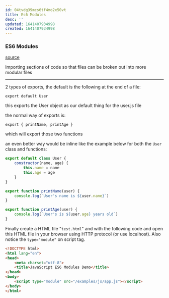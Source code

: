 ```yaml
---
id: 04tvdg39mcs6tf4mo2x50vt
title: Es6 Modules
desc: ''
updated: 1641407934998
created: 1641407934998
---
```



### ES6 Modules

[source](https://youtu.be/cRHQNNcYf6s?list=PLZlA0Gpn_vH-0FlQnruw2rd1HuiYJHHkm)

Importing sections of code so that files can be broken out into more modular files

---

2 types of exports, the default is the following at the end of a file:

`export default User`

this exports the User object as our default thing for the user.js file

the normal way of exports is:

`export { printName, printAge }`

which will export those two functions

an even better way would be inline like the example below for both the `User` class and functions: 

```javascript
export default class User {
    constructor(name, age) {
        this.name = name
        this.age = age
    }
}

export function printName(user) {
    console.log(`User's name is ${user.name}`)
}

export function printAge(user) {
    console.log(`User's is ${user.age} years old`)
}
```

Finally create a HTML file "`test.html`" and with the following code and open this HTML file in your browser using HTTP protocol (or use localhost). Also notice the `type="module"` on script tag.

```html
<!DOCTYPE html>
<html lang="en">
<head>
    <meta charset="utf-8">
    <title>JavaScript ES6 Modules Demo</title>
</head>
<body>
    <script type="module" src="/examples/js/app.js"></script>
</body>
</html>
```
